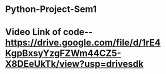 # Python-Project-Sem1
# Video Link of code--  https://drive.google.com/file/d/1rE4KgpBxsyYzgFZWm44CZ5-X8DEeUkTk/view?usp=drivesdk
